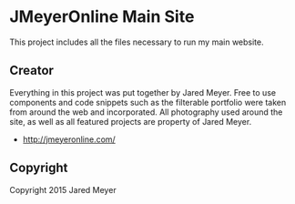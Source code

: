 # JMeyerOnline Main Site

This project includes all the files necessary to run my main website.

## Creator

Everything in this project was put together by Jared Meyer. Free to use components and code snippets such as the filterable portfolio were taken from around the web and incorporated. All photography used around the site, as well as all featured projects are property of Jared Meyer.

* http://jmeyeronline.com/

## Copyright

Copyright 2015 Jared Meyer